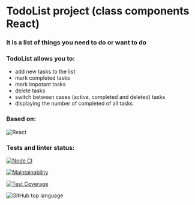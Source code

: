 # TodoList project (class components React)
### It is a list of things you need to do or want to do
### TodoList allows you to:

 - add new tasks to the list
 - mark completed tasks
 - mark impotant tasks
 - delete tasks
 - switch between cases (active, completed and deleted) tasks
 - displaying the number of completed of all tasks

### Based on:
![React](https://img.shields.io/badge/react-%2320232a.svg?style=for-the-badge&logo=react&logoColor=%2361DAFB)

### Tests and linter status:
[![Node CI](https://github.com/DenisLoza/frontend-project-lvl1/actions/workflows/node.js.yml/badge.svg)](https://github.com/DenisLoza/TodoList_buildOnClassComponents/actions/workflows/node.js.yml)

[![Maintainability](https://api.codeclimate.com/v1/badges/a99a88d28ad37a79dbf6/maintainability)](https://codeclimate.com/github/DenisLoza/TodoList_buildOnClassComponents/maintainability)

[![Test Coverage](https://api.codeclimate.com/v1/badges/a99a88d28ad37a79dbf6/test_coverage)](https://codeclimate.com/github/DenisLoza/TodoList_buildOnClassComponents/test_coverage)

![GitHub top language](https://img.shields.io/github/languages/top/DenisLoza/TodoList_buildOnClassComponents)